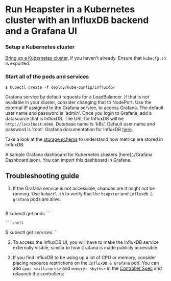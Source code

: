 # Run Heapster in a Kubernetes cluster with an InfluxDB backend and a Grafana UI

### Setup a Kubernetes cluster
[Bring up a Kubernetes cluster](https://github.com/kubernetes/kubernetes), if you haven't already. Ensure that `kubecfg.sh` is exported.

### Start all of the pods and services
```shell
$ kubectl create -f deploy/kube-config/influxdb/
```

Grafana service by default requests for a LoadBalancer. If that is not available in your cluster, consider changing that to NodePort. Use the external IP assigned to the Grafana service,
to access Grafana.
The default user name and password is 'admin'.
Once you login to Grafana, add a datasource that is InfluxDB. The URL for InfluxDB will be `http://localhost:8086`. Database name is 'k8s'. Default user name and password is 'root'. 
Grafana documentation for InfluxDB [here](http://docs.grafana.org/datasources/influxdb/).

Take a look at the [storage schema](./storage-schema.md) to understand how metrics are stored in InfluxDB.

A sample Grafana dashboard for Kubernetes clusters [here](./Grafana Dashboard.json). You can import this dashboard in Grafana.

## Troubleshooting guide
1. If the Grafana service is not accessible, chances are it might not be running. Use `kubectl.sh` to verify that the `heapster` and `influxdb & grafana` pods are alive.

	```shell
$ kubectl get pods
	```

	```shell
$ kubectl get services
	```

2. To access the InfluxDB UI, you will have to make the InfluxDB service externally visible, similar to how Grafana is made publicly accessible.

3. If you find InfluxDB to be using up a lot of CPU or memory, consider placing resource restrictions on the `InfluxDB & Grafana` pod. You can add `cpu: <millicores>` and `memory: <bytes>` in the [Controller Spec](../deploy/kube-config/influxdb/influxdb-grafana-controller.json) and relaunch the controllers:
